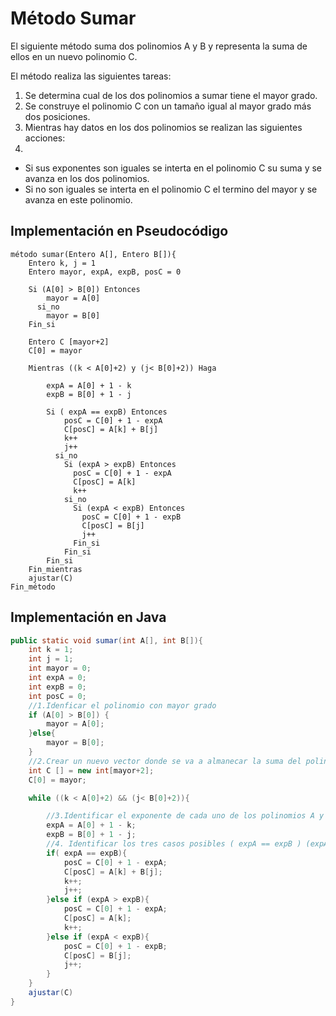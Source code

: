 # Método Sumar

El siguiente método suma dos polinomios A y B y representa la suma de ellos en un nuevo polinomio C.

El método realiza las siguientes tareas:

1. Se determina cual de los dos polinomios a sumar tiene el mayor grado.
2. Se construye el polinomio C con un tamaño igual al mayor grado más dos posiciones.
3. Mientras hay datos en los dos polinomios se realizan las siguientes acciones:
4. 
- Si sus exponentes son iguales se interta en el polinomio C su suma y se avanza en los dos polinomios.
- Si no son iguales se interta en el polinomio C el termino del mayor y se avanza en este polinomio.

## Implementación en Pseudocódigo

```
método sumar(Entero A[], Entero B[]){
    Entero k, j = 1
    Entero mayor, expA, expB, posC = 0
    
    Si (A[0] > B[0]) Entonces
        mayor = A[0]
      si_no
        mayor = B[0]
    Fin_si
    
    Entero C [mayor+2]
    C[0] = mayor

    Mientras ((k < A[0]+2) y (j< B[0]+2)) Haga

        expA = A[0] + 1 - k
        expB = B[0] + 1 - j
        
        Si ( expA == expB) Entonces
            posC = C[0] + 1 - expA
            C[posC] = A[k] + B[j]
            k++
            j++
          si_no 
            Si (expA > expB) Entonces
              posC = C[0] + 1 - expA
              C[posC] = A[k]
              k++
            si_no
              Si (expA < expB) Entonces
                posC = C[0] + 1 - expB
                C[posC] = B[j]
                j++
              Fin_si
            Fin_si
        Fin_si
    Fin_mientras
    ajustar(C)
Fin_método
```

## Implementación en Java
```java
public static void sumar(int A[], int B[]){
    int k = 1;
    int j = 1;
    int mayor = 0;
    int expA = 0;
    int expB = 0;
    int posC = 0;
    //1.Idenficar el polinomio con mayor grado
    if (A[0] > B[0]) {
        mayor = A[0];
    }else{
        mayor = B[0];
    }
    //2.Crear un nuevo vector donde se va a almanecar la suma del polinomio A y B
    int C [] = new int[mayor+2];
    C[0] = mayor;

    while ((k < A[0]+2) && (j< B[0]+2)){

        //3.Identificar el exponente de cada uno de los polinomios A y B
        expA = A[0] + 1 - k;
        expB = B[0] + 1 - j;
        //4. Identificar los tres casos posibles ( expA == expB ) (expA > expB) (expA < expB)
        if( expA == expB){
            posC = C[0] + 1 - expA;
            C[posC] = A[k] + B[j];
            k++;
            j++;
        }else if (expA > expB){
            posC = C[0] + 1 - expA;
            C[posC] = A[k];
            k++;
        }else if (expA < expB){
            posC = C[0] + 1 - expB;
            C[posC] = B[j];
            j++;
        }
    }
    ajustar(C)
}
```
